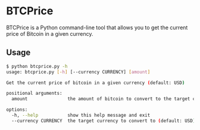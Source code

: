 # BTCPrice

BTCPrice is a Python command-line tool that allows you to get the current price of Bitcoin in a given currency.

## Usage

```bash
$ python btcprice.py -h
usage: btcprice.py [-h] [--currency CURRENCY] [amount]

Get the current price of bitcoin in a given currency (default: USD)

positional arguments:
  amount               the amount of bitcoin to convert to the target currency (default: 1)

options:
  -h, --help           show this help message and exit
  --currency CURRENCY  the target currency to convert to (default: USD)
```
